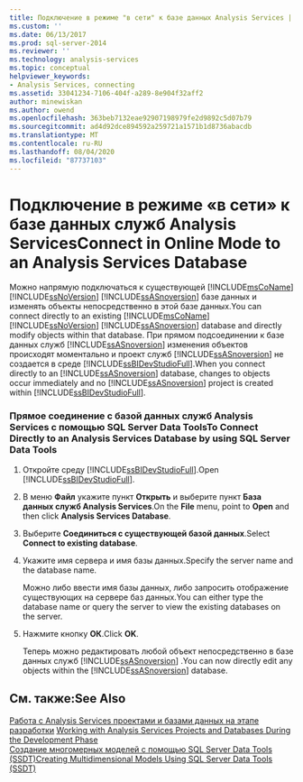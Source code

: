 ```yaml
---
title: Подключение в режиме "в сети" к базе данных Analysis Services | Документация Майкрософт
ms.custom: ''
ms.date: 06/13/2017
ms.prod: sql-server-2014
ms.reviewer: ''
ms.technology: analysis-services
ms.topic: conceptual
helpviewer_keywords:
- Analysis Services, connecting
ms.assetid: 33041234-7106-404f-a289-8e904f32aff2
author: minewiskan
ms.author: owend
ms.openlocfilehash: 363beb7132eae92907198979fe2d9892c5d07b79
ms.sourcegitcommit: ad4d92dce894592a259721a1571b1d8736abacdb
ms.translationtype: MT
ms.contentlocale: ru-RU
ms.lasthandoff: 08/04/2020
ms.locfileid: "87737103"
---
```

# <a name="connect-in-online-mode-to-an-analysis-services-database"></a><span data-ttu-id="3af86-102">Подключение в режиме «в сети» к базе данных служб Analysis Services</span><span class="sxs-lookup"><span data-stu-id="3af86-102">Connect in Online Mode to an Analysis Services Database</span></span>
  <span data-ttu-id="3af86-103">Можно напрямую подключаться к существующей [!INCLUDE[msCoName](../../includes/msconame-md.md)] [!INCLUDE[ssNoVersion](../../includes/ssnoversion-md.md)] [!INCLUDE[ssASnoversion](../../includes/ssasnoversion-md.md)] базе данных и изменять объекты непосредственно в этой базе данных.</span><span class="sxs-lookup"><span data-stu-id="3af86-103">You can connect directly to an existing [!INCLUDE[msCoName](../../includes/msconame-md.md)] [!INCLUDE[ssNoVersion](../../includes/ssnoversion-md.md)] [!INCLUDE[ssASnoversion](../../includes/ssasnoversion-md.md)] database and directly modify objects within that database.</span></span> <span data-ttu-id="3af86-104">При прямом подсоединении к базе данных служб [!INCLUDE[ssASnoversion](../../includes/ssasnoversion-md.md)] изменения объектов происходят моментально и проект служб [!INCLUDE[ssASnoversion](../../includes/ssasnoversion-md.md)] не создается в среде [!INCLUDE[ssBIDevStudioFull](../../includes/ssbidevstudiofull-md.md)].</span><span class="sxs-lookup"><span data-stu-id="3af86-104">When you connect directly to an [!INCLUDE[ssASnoversion](../../includes/ssasnoversion-md.md)] database, changes to objects occur immediately and no [!INCLUDE[ssASnoversion](../../includes/ssasnoversion-md.md)] project is created within [!INCLUDE[ssBIDevStudioFull](../../includes/ssbidevstudiofull-md.md)].</span></span>  
  
### <a name="to-connect-directly-to-an-analysis-services-database-by-using-sql-server-data-tools"></a><span data-ttu-id="3af86-105">Прямое соединение с базой данных служб Analysis Services с помощью SQL Server Data Tools</span><span class="sxs-lookup"><span data-stu-id="3af86-105">To Connect Directly to an Analysis Services Database by using SQL Server Data Tools</span></span>  
  
1.  <span data-ttu-id="3af86-106">Откройте среду [!INCLUDE[ssBIDevStudioFull](../../includes/ssbidevstudiofull-md.md)].</span><span class="sxs-lookup"><span data-stu-id="3af86-106">Open [!INCLUDE[ssBIDevStudioFull](../../includes/ssbidevstudiofull-md.md)].</span></span>  
  
2.  <span data-ttu-id="3af86-107">В меню **Файл** укажите пункт **Открыть** и выберите пункт **База данных служб Analysis Services**.</span><span class="sxs-lookup"><span data-stu-id="3af86-107">On the **File** menu, point to **Open** and then click **Analysis Services Database**.</span></span>  
  
3.  <span data-ttu-id="3af86-108">Выберите **Соединиться с существующей базой данных**.</span><span class="sxs-lookup"><span data-stu-id="3af86-108">Select **Connect to existing database**.</span></span>  
  
4.  <span data-ttu-id="3af86-109">Укажите имя сервера и имя базы данных.</span><span class="sxs-lookup"><span data-stu-id="3af86-109">Specify the server name and the database name.</span></span>  
  
     <span data-ttu-id="3af86-110">Можно либо ввести имя базы данных, либо запросить отображение существующих на сервере баз данных.</span><span class="sxs-lookup"><span data-stu-id="3af86-110">You can either type the database name or query the server to view the existing databases on the server.</span></span>  
  
5.  <span data-ttu-id="3af86-111">Нажмите кнопку **ОК**.</span><span class="sxs-lookup"><span data-stu-id="3af86-111">Click **OK**.</span></span>  
  
     <span data-ttu-id="3af86-112">Теперь можно редактировать любой объект непосредственно в базе данных служб [!INCLUDE[ssASnoversion](../../includes/ssasnoversion-md.md)] .</span><span class="sxs-lookup"><span data-stu-id="3af86-112">You can now directly edit any objects within the [!INCLUDE[ssASnoversion](../../includes/ssasnoversion-md.md)] database.</span></span>  
  
## <a name="see-also"></a><span data-ttu-id="3af86-113">См. также:</span><span class="sxs-lookup"><span data-stu-id="3af86-113">See Also</span></span>  
 <span data-ttu-id="3af86-114">[Работа с Analysis Services проектами и базами данных на этапе разработки](work-with-analysis-services-projects-and-databases-in-development.md) </span><span class="sxs-lookup"><span data-stu-id="3af86-114">[Working with Analysis Services Projects and Databases During the Development Phase](work-with-analysis-services-projects-and-databases-in-development.md) </span></span>  
 [<span data-ttu-id="3af86-115">Создание многомерных моделей с помощью SQL Server Data Tools (SSDT)</span><span class="sxs-lookup"><span data-stu-id="3af86-115">Creating Multidimensional Models Using SQL Server Data Tools &#40;SSDT&#41;</span></span>](creating-multidimensional-models-using-sql-server-data-tools-ssdt.md)  
  
  

